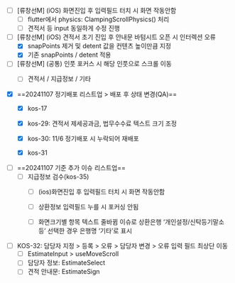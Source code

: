 - [ ] [류창선M] (iOS) 화면진입 후 입력필드 터치 시 화면 작동안함
	- [ ] flutter에서 physics: ClampingScrollPhysics() 처리
	- [ ] 견적서 등 input 동일하게 수정 진행
- [ ] [류창선M] (iOS) 견적서 초기 진입 후 안내문 바텀시트 오픈 시 인터렉션 오류
	- [x] snapPoints 제거 및 detent 값을 컨텐츠 높이만큼 지정
	- [x] 기존 snapPoints / detent 적용
- [ ] [류창선M] (공통) 인풋 포커스 시 해당 인풋으로 스크롤 이동
	- [ ] 견적서 /  지급정보 / 기타




- [x] ==20241107 정기배포 리스트업 > 배포 후 상태 변경(QA)==
	- [x] kos-17
	- [x] kos-29: 견적서 제세공과금, 법무수수료 텍스트 크기 조정
	- [x] kos-30: 11/6 정기배포 시 누락되어 재배포
	- [x] kos-31




- [ ] ==20241107 기준 추가 이슈 리스트업==
	- [ ] 지급정보 검수(kos-35)
		- [ ] (ios)화면진입 후 입력필드 터치 시 화면 작동안함
		- [ ] 상환정보 입력필드 누를 시 포커싱 안됨
		- [ ] 화면크기별 항목 텍스트 줄바뀜 이슈로 상환은행 ‘개인설정/신탁등기말소 등’ 선택한 경우 은행명 ‘기타’로 표시




- [ ] KOS-32: 담당자 지정 > 등록 > 오류 > 담당자 변경 > 오류 입력 필드 최상단 이동
	- [ ] EstimateInput > useMoveScroll
	- [ ] 담당자 정보: EstimateSelect
	- [ ] 견적 안내문: EstimateSign